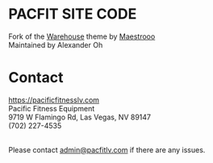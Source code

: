 # PACFIT SITE CODE
Fork of the [Warehouse](https://themes.shopify.com/themes/warehouse/styles/metal#) theme by [Maestrooo](https://maestrooo.com/)<br>Maintained by Alexander Oh

# Contact
https://pacificfitnesslv.com<br>
Pacific Fitness Equipment<br>
9719 W Flamingo Rd, Las Vegas, NV 89147<br>
(702) 227-4535

<br>Please contact admin@pacfitlv.com if there are any issues.
